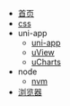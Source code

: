- [首页](/)
- [css](/css/css.md)
- uni-app
    - [uni-app](/uni-app/uni-app.md)
    - [uView](/uni-app/uView.md)
    - [uCharts](/uni-app/uCharts.md)
- node
    - [nvm](/node/nvm.md)
- [浏览器](/browser/browser.md)